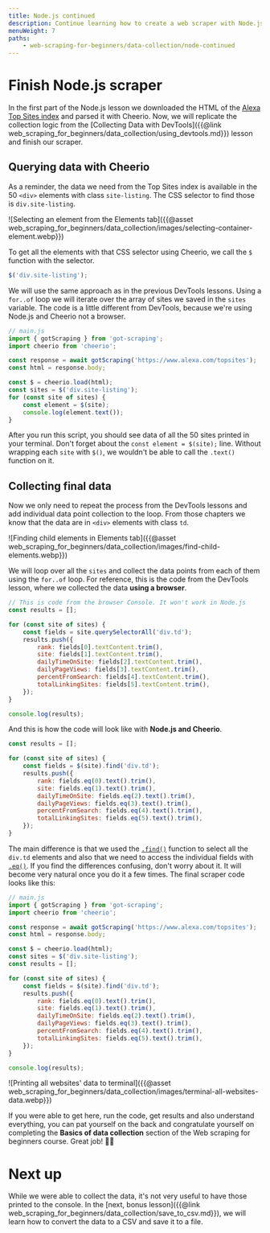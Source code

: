```yaml
---
title: Node.js continued
description: Continue learning how to create a web scraper with Node.js and cheerio. Learn how to parse HTML and print results.
menuWeight: 7
paths:
    - web-scraping-for-beginners/data-collection/node-continued
---
```


# [](#finish-scraper) Finish Node.js scraper

In the first part of the Node.js lesson we downloaded the HTML of the <a href="https://www.alexa.com/topsites" target="_blank">Alexa Top Sites index</a> and parsed it with Cheerio. Now, we will replicate the collection logic from the [Collecting Data with DevTools]({{@link web_scraping_for_beginners/data_collection/using_devtools.md}}) lesson and finish our scraper.

## [](#querying-with-cheerio) Querying data with Cheerio

As a reminder, the data we need from the Top Sites index is available in the 50 `<div>` elements with class `site-listing`. The CSS selector to find those is `div.site-listing`.

![Selecting an element from the Elements tab]({{@asset web_scraping_for_beginners/data_collection/images/selecting-container-element.webp}})

To get all the elements with that CSS selector using Cheerio, we call the `$` function with the selector.

```js
$('div.site-listing');
```

We will use the same approach as in the previous DevTools lessons. Using a `for..of` loop we will iterate over the array of sites we saved in the `sites` variable. The code is a little different from DevTools, because we're using Node.js and Cheerio not a browser.

```js
// main.js
import { gotScraping } from 'got-scraping';
import cheerio from 'cheerio';

const response = await gotScraping('https://www.alexa.com/topsites');
const html = response.body;

const $ = cheerio.load(html);
const sites = $('div.site-listing');
for (const site of sites) {
    const element = $(site);
    console.log(element.text());
}
```

After you run this script, you should see data of all the 50 sites printed in your terminal. Don't forget about the `const element = $(site);` line. Without wrapping each `site` with `$()`, we wouldn't be able to call the `.text()` function on it.

## [](#collecting-data) Collecting final data

Now we only need to repeat the process from the DevTools lessons and add individual data point collection to the loop. From those chapters we know that the data are in `<div>` elements with class `td`.

![Finding child elements in Elements tab]({{@asset web_scraping_for_beginners/data_collection/images/find-child-elements.webp}})

We will loop over all the `sites` and collect the data points from each of them using the `for..of` loop. For reference, this is the code from the DevTools lesson, where we collected the data **using a browser**.

```js
// This is code from the browser Console. It won't work in Node.js
const results = [];

for (const site of sites) {
    const fields = site.querySelectorAll('div.td');
    results.push({
        rank: fields[0].textContent.trim(),
        site: fields[1].textContent.trim(),
        dailyTimeOnSite: fields[2].textContent.trim(),
        dailyPageViews: fields[3].textContent.trim(),
        percentFromSearch: fields[4].textContent.trim(),
        totalLinkingSites: fields[5].textContent.trim(),
    });
}

console.log(results);
```

And this is how the code will look like with **Node.js and Cheerio**.

```js
const results = [];

for (const site of sites) {
    const fields = $(site).find('div.td');
    results.push({
        rank: fields.eq(0).text().trim(),
        site: fields.eq(1).text().trim(),
        dailyTimeOnSite: fields.eq(2).text().trim(),
        dailyPageViews: fields.eq(3).text().trim(),
        percentFromSearch: fields.eq(4).text().trim(),
        totalLinkingSites: fields.eq(5).text().trim(),
    });
}
```

The main difference is that we used the <a href="https://api.jquery.com/find/" target="_blank">`.find()`</a> function to select all the `div.td` elements and also that we need to access the individual fields with <a href="https://api.jquery.com/eq/" target="_blank">`.eq()`</a>. If you find the differences confusing, don't worry about it. It will become very natural once you do it a few times. The final scraper code looks like this:

```js
// main.js
import { gotScraping } from 'got-scraping';
import cheerio from 'cheerio';

const response = await gotScraping('https://www.alexa.com/topsites');
const html = response.body;

const $ = cheerio.load(html);
const sites = $('div.site-listing');
const results = [];

for (const site of sites) {
    const fields = $(site).find('div.td');
    results.push({
        rank: fields.eq(0).text().trim(),
        site: fields.eq(1).text().trim(),
        dailyTimeOnSite: fields.eq(2).text().trim(),
        dailyPageViews: fields.eq(3).text().trim(),
        percentFromSearch: fields.eq(4).text().trim(),
        totalLinkingSites: fields.eq(5).text().trim(),
    });
}

console.log(results);
```

![Printing all websites' data to terminal]({{@asset web_scraping_for_beginners/data_collection/images/terminal-all-websites-data.webp}})

If you were able to get here, run the code, get results and also understand everything, you can pat yourself on the back and congratulate yourself on completing the **Basics of data collection** section of the Web scraping for beginners course. Great job! 👏🎉

# [](#next) Next up

While we were able to collect the data, it's not very useful to have those printed to the console. In the [next, bonus lesson]({{@link web_scraping_for_beginners/data_collection/save_to_csv.md}}), we will learn how to convert the data to a CSV and save it to a file.
